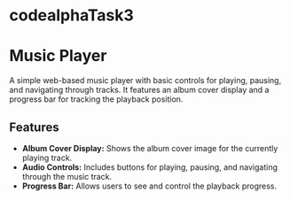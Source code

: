 # codealphaTask3
# Music Player

A simple web-based music player with basic controls for playing, pausing, and navigating through tracks. It features an album cover display and a progress bar for tracking the playback position.

## Features

- **Album Cover Display:** Shows the album cover image for the currently playing track.
- **Audio Controls:** Includes buttons for playing, pausing, and navigating through the music track.
- **Progress Bar:** Allows users to see and control the playback progress.

